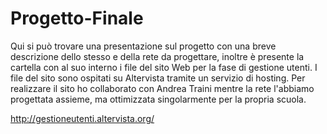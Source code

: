 # Progetto-Finale

Qui si può trovare una presentazione sul progetto con una breve descrizione dello stesso e della rete da progettare, inoltre è presente la cartella con al suo interno i file del sito Web per la fase di gestione utenti. I file del sito sono ospitati su Altervista tramite un servizio di hosting.
Per realizzare il sito ho collaborato con Andrea Traini mentre la rete l'abbiamo progettata assieme, ma ottimizzata singolarmente per la propria scuola.

http://gestioneutenti.altervista.org/
